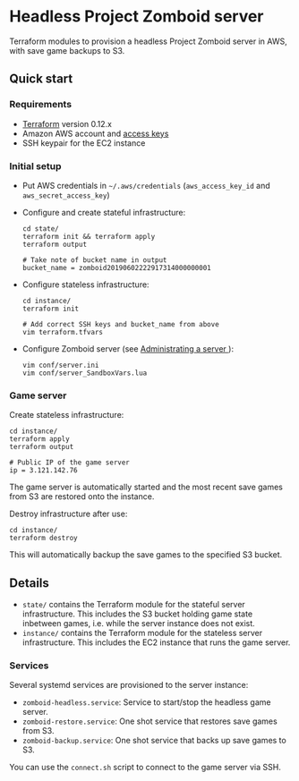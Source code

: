# Headless Project Zomboid server

Terraform modules to provision a headless Project Zomboid server in AWS, with save game
backups to S3.

## Quick start

### Requirements

* [Terraform](https://www.terraform.io) version 0.12.x
* Amazon AWS account and [access keys](https://docs.aws.amazon.com/general/latest/gr/aws-sec-cred-types.html#access-keys-and-secret-access-keys)
* SSH keypair for the EC2 instance

### Initial setup

* Put AWS credentials in `~/.aws/credentials` (`aws_access_key_id` and
  `aws_secret_access_key`)

* Configure and create stateful infrastructure:

      cd state/
      terraform init && terraform apply
      terraform output
      
      # Take note of bucket name in output
      bucket_name = zomboid20190602222917314000000001

* Configure stateless infrastructure:

      cd instance/
      terraform init
    
      # Add correct SSH keys and bucket_name from above
      vim terraform.tfvars

* Configure Zomboid server (see [Administrating a server
](https://pzwiki.net/wiki/Multiplayer_FAQ#Administrating_a_server)):

      vim conf/server.ini
      vim conf/server_SandboxVars.lua

### Game server

Create stateless infrastructure:

    cd instance/
    terraform apply
    terraform output
    
    # Public IP of the game server
    ip = 3.121.142.76

The game server is automatically started and the most recent save games from S3
are restored onto the instance.

Destroy infrastructure after use:

    cd instance/
    terraform destroy

This will automatically backup the save games to the specified S3 bucket.

## Details

* `state/` contains the Terraform module for the stateful server infrastructure.
  This includes the S3 bucket holding game state inbetween games, i.e. while the
  server instance does not exist.
* `instance/` contains the Terraform module for the stateless server
  infrastructure. This includes the EC2 instance that runs the game server.

### Services

Several systemd services are provisioned to the server instance:

* `zomboid-headless.service`: Service to start/stop the headless game server.
* `zomboid-restore.service`: One shot service that restores save games from S3.
* `zomboid-backup.service`: One shot service that backs up save games to S3.

You can use the `connect.sh` script to connect to the game server via SSH.

